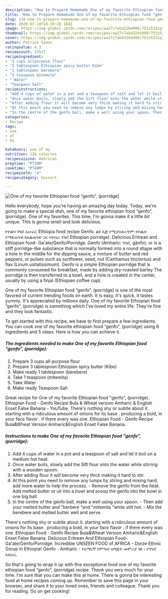 ```yaml
---
description: "How to Prepare Homemade One of my favorite Ethiopian food “genfo”, (porridge)"
title: "How to Prepare Homemade One of my favorite Ethiopian food “genfo”, (porridge)"
slug: 116-how-to-prepare-homemade-one-of-my-favorite-ethiopian-food-genfo-porridge
date: 2020-07-18T18:38:28.184Z
image: https://img-global.cpcdn.com/recipes/aa27c7abd326e900/751x532cq70/one-of-my-favorite-ethiopian-food-genfo-porridge-recipe-main-photo.jpg
thumbnail: https://img-global.cpcdn.com/recipes/aa27c7abd326e900/751x532cq70/one-of-my-favorite-ethiopian-food-genfo-porridge-recipe-main-photo.jpg
cover: https://img-global.cpcdn.com/recipes/aa27c7abd326e900/751x532cq70/one-of-my-favorite-ethiopian-food-genfo-porridge-recipe-main-photo.jpg
author: Patrick Simon
ratingvalue: 4.3
reviewcount: 23527
recipeingredient:
- "3 cups allpurpose flour"
- "3 tablespoon Ethiopian spicy butter Kibe"
- "1 tablespoon berebere"
- "1 teaspoon mitemita"
- " Water"
- "Teaspoon Salt"
recipeinstructions:
- "Add 4 cups of water in a pot and a teaspoon of salt and let it boil on a medium hot heat."
- "Once water boils, slowly add the Sift flour onto the water while stirring with a wooden spoon."
- "After adding flour it will become very thick making it hard to stir."
- "At this point you need to remove any lumps by stiring and mixing hard, add more water to help the process. Remove the genfo from the heat. Add melted butter or oil into a bowl and scoop the genfo into the bowl in one big ball."
- "In the centre of the genfo ball, make a well using your spoon. Then add your melted butter and “berbere “and “mitemita “while still hot. Mix the berebere and melted butter well and serve."
categories:
- Recipe
tags:
- one
- of
- my

katakunci: one of my 
nutrition: 120 calories
recipecuisine: American
preptime: "PT29M"
cooktime: "PT49M"
recipeyield: "4"
recipecategory: Dessert

---
```



![One of my favorite Ethiopian food “genfo”, (porridge)](https://img-global.cpcdn.com/recipes/aa27c7abd326e900/751x532cq70/one-of-my-favorite-ethiopian-food-genfo-porridge-recipe-main-photo.jpg)

Hello everybody, hope you're having an amazing day today. Today, we're going to make a special dish, one of my favorite ethiopian food “genfo”, (porridge). One of my favorites. This time, I'm gonna make it a little bit unique. This is gonna smell and look delicious.

የተልባ ገንፎ አሠራር Ethiopia food recipe Genfo. ልዩ እጅ የሚያስቆረጥም ተበልቶ የማይጠገብ ከአልመንድ ጋር የተሰራ ገንፎ Ethiopian porridge). Delicious Eritrean and Ethiopian food- Ga&#39;ate/Genfo/Porridge. Genfo (Amharic: ገንፎ, gänfo); or is a stiff porridge-like substance that is normally formed into a round shape with a hole in the middle for the dipping sauce, a mixture of butter and red peppers, or pulses such as sunflower, seed, nut (Carthamus tinctorius) and flax (Linum usitatissimum). Genfo is a simple Ethiopian porridge that is commonly consumed for breakfast, made by adding dry-roasted barley The porridge is then transferred to a bowl, and a hole is created in the center, usually by using a finjal (Ethiopian coffee cup).

One of my favorite Ethiopian food “genfo”, (porridge) is one of the most favored of current trending foods on earth. It is easy, it's quick, it tastes yummy. It's appreciated by millions daily. One of my favorite Ethiopian food “genfo”, (porridge) is something which I've loved my entire life. They're fine and they look fantastic.


To get started with this recipe, we have to first prepare a few ingredients. You can cook one of my favorite ethiopian food “genfo”, (porridge) using 6 ingredients and 5 steps. Here is how you can achieve it.

<!--inarticleads1-->

##### The ingredients needed to make One of my favorite Ethiopian food “genfo”, (porridge):

1. Prepare 3 cups all-purpose flour
1. Prepare 3 tablespoon Ethiopian spicy butter (Kibe)
1. Make ready 1 tablespoon (berebere)
1. Take 1 teaspoon (mitemita)
1. Take  Water
1. Make ready Teaspoon Salt


Great recipe for One of my favorite Ethiopian food &#34;genfo&#34;, (porridge). Ethiopian Food - Genfo Recipe Bula &amp; Wheat version Amharic &amp; English Enset False Banana - YouTube. There&#39;s nothing shy or subtle about it. starting with a ridiculous amount of onions for its base . producing a bold, in your face flavor . if there every was one. Ethiopian Food - Genfo Recipe Bula&amp;Wheat Version Amharic&amp;English Enset False Banana. 

<!--inarticleads2-->

##### Instructions to make One of my favorite Ethiopian food “genfo”, (porridge):

1. Add 4 cups of water in a pot and a teaspoon of salt and let it boil on a medium hot heat.
1. Once water boils, slowly add the Sift flour onto the water while stirring with a wooden spoon.
1. After adding flour it will become very thick making it hard to stir.
1. At this point you need to remove any lumps by stiring and mixing hard, add more water to help the process. - Remove the genfo from the heat. Add melted butter or oil into a bowl and scoop the genfo into the bowl in one big ball.
1. In the centre of the genfo ball, make a well using your spoon. - Then add your melted butter and “berbere “and “mitemita “while still hot. - Mix the berebere and melted butter well and serve.


There&#39;s nothing shy or subtle about it. starting with a ridiculous amount of onions for its base . producing a bold, in your face flavor . if there every was one. Ethiopian Food - Genfo Recipe Bula&amp;Wheat Version Amharic&amp;English Enset False Banana. Delicious Eritrean And Ethiopian Food- Ga&#39;ate/Genfo/Porridge. Incredible UNSEEN FOOD of AFRICA - Dorze Ethnic Group in Ethiopia! Genfo - Amharic - የአማርኛ የምግብ ዝግጅት መምሪያ ገፅ - የገንፎ አሰራር. 

So that's going to wrap it up with this exceptional food one of my favorite ethiopian food “genfo”, (porridge) recipe. Thank you very much for your time. I'm sure that you can make this at home. There is gonna be interesting food at home recipes coming up. Remember to save this page in your browser, and share it to your loved ones, friends and colleague. Thank you for reading. Go on get cooking!
